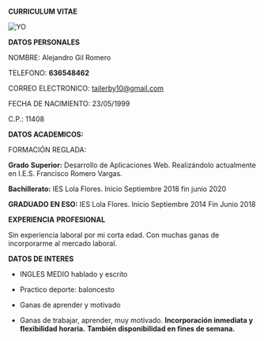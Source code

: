 **CURRICULUM VITAE** 

 

![YO](https://e00-marca.uecdn.es/assets/multimedia/imagenes/2020/07/15/15947910015351.jpg)



**DATOS PERSONALES** 

NOMBRE: Alejandro Gil Romero 

TELEFONO: **636548462** 

CORREO ELECTRONICO: [tailerby10@gmail.com](mailto:tailerby10@gmail.com) 

FECHA DE NACIMIENTO: 23/05/1999 

C.P.: 11408

 

**DATOS ACADEMICOS:** 

 

FORMACIÓN REGLADA: 

 

**Grado** **S****uperior****:** Desarrollo de Aplicaciones Web. Realizándolo actualmente en I.E.S. Francisco Romero Vargas. 

**Bachillerato:** IES Lola Flores. Inicio Septiembre 2018 fin junio 2020 

**GRADUADO EN ESO:** IES Lola Flores. Inicio Septiembre 2014 Fin Junio 2018 

 

**EXPERIENCIA** **PROFESIONAL** 

Sin experiencia laboral por mi corta edad. Con muchas ganas de incorporarme al mercado laboral. 

 

**DATOS DE INTERES** 

 

- INGLES MEDIO hablado y escrito 
- Practico deporte: baloncesto 

- Ganas de aprender y motivado 
- Ganas de trabajar, aprender, muy motivado. **Incorporación inmediata y flexibilidad horaria.** **También disponibilidad en fines de semana.** 
